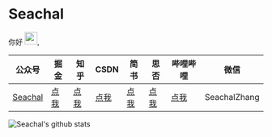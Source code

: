 # Seachal 

<!--
**Seachal/Seachal** is a ✨ _special_ ✨ repository because its `README.md` (this file) appears on your GitHub profile.

SeachalHere are some ideas to get you started:

- 🔭 I’m currently working on ...
- 🌱 I’m currently learning ...
- 👯 I’m looking to collaborate on ...
- 🤔 I’m looking for help with ...
- 💬 Ask me about ...
- 📫 How to reach me: ...
- 😄 Pronouns: ...
- ⚡ Fun fact: ...
-->
你好 <img src="https://media.giphy.com/media/hvRJCLFzcasrR4ia7z/giphy.gif" width="25px">, 

| 公众号   | 掘金     |  知乎    |  CSDN   |   简书   |   思否  |   哔哩哔哩  |   微信    
|---------|---------|--------- |---------|---------|---------|---------|---------|
| [Seachal](http://seachal-blog-picture-host.oss-cn-beijing.aliyuncs.com/blog-other/Seachal%E5%85%AC%E4%BC%97%E5%8F%B7%E4%BA%8C%E7%BB%B4%E7%A0%81.jpeg)  |  [点我](https://juejin.im/user/2066737589651528/posts)    |   [点我](https://www.zhihu.com/people/xiong-mao-he-shui-27/posts)       |   [点我](https://blog.csdn.net/Zhangxichao100?spm=1038.2274.3001.5343)  |   [点我](https://www.jianshu.com/u/a2d105dc9ca9)  |   [点我](https://segmentfault.com/u/seachal)  |   [点我](https://space.bilibili.com/)  |   SeachalZhang  




![Seachal's github stats](https://github-readme-stats.vercel.app/api?username=Seachal&show_icons=true&theme=radical) 

<!--[![Top Langs](https://github-readme-stats.vercel.app/api/top-langs/?username=Seachal&hide=javascript,html&layout=compact)](https://github.com/anuraghazra/github-readme-stats)-->


<!--[![Readme Card](https://github-readme-stats.vercel.app/api/pin/?username=Seachal&repo=X5WebDemo_tbs_sdk_thirdapp)](https://github.com/Seachal/X5WebDemo_tbs_sdk_thirdapp)-->


<!--[![Readme Card](https://github-readme-stats.vercel.app/api/pin/?username=Seachal&repo=Seachal_Android_Demos)](https://github.com/Seachal/Seachal_Android_Demos)-->




<!--[![Readme Card](https://github-readme-stats.vercel.app/api/pin/?username=Seachal&repo=ScaleType-Demo)](https://github.com/Seachal/ScaleType-Demo)-->



